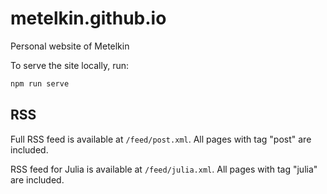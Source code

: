 # metelkin.github.io
Personal website of Metelkin

To serve the site locally, run:

```bash
npm run serve
```

## RSS

Full RSS feed is available at `/feed/post.xml`. All pages with tag "post" are included.

RSS feed for Julia is available at `/feed/julia.xml`. All pages with tag "julia" are included.


